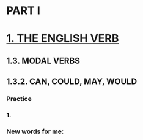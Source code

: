 # PART I
# [1. THE ENGLISH VERB](../1.README.md)
## 1.3. MODAL VERBS
## 1.3.2. CAN, COULD, MAY, WOULD
### Practice 
### 1.

### New words for me: